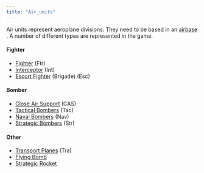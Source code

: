 ```yaml
---
title: "Air_units"
---
```


Air units represent aeroplane divisions. They need to be based in an
[airbase](/index.php?title=Airbase&action=edit&redlink=1 "Airbase (page does not exist)")
. A number of different types are represented in the game.

####  Fighter 

-   [Fighter](/Fighter "Fighter") (Ftr)
-   [Interceptor](/Interceptor "Interceptor") (Int)
-   [Escort Fighter](/Escort_Fighter "Escort Fighter") (Brigade) (Esc)

####  Bomber 

-   [Close Air Support](/Close_Air_Support "Close Air Support") (CAS)
-   [Tactical Bombers](/Tactical_Bombers "Tactical Bombers") (Tac)
-   [Naval Bombers](/Naval_Bombers "Naval Bombers") (Nav)
-   [Strategic Bombers](/Strategic_Bombers "Strategic Bombers") (Str)

####  Other 

-   [Transport Planes](/Transport_Planes "Transport Planes") (Tra)
-   [Flying Bomb](/Flying_Bomb "Flying Bomb")
-   [Strategic Rocket](/Strategic_Rocket "Strategic Rocket")
